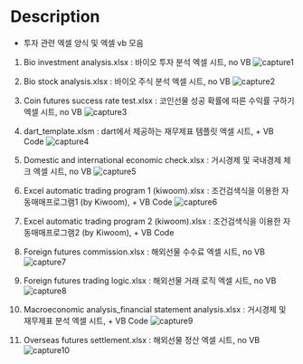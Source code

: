 # Description
- 투자 관련 엑셀 양식 및 엑셀 vb 모음
1. Bio investment analysis.xlsx : 바이오 투자 분석 엑셀 시트, no VB
![capture1](https://github.com/jiseok7620/technical_analysis/assets/58360998/67a1f05b-2a8a-4188-a30f-0376b3be713e)
2. Bio stock analysis.xlsx : 바이오 주식 분석 엑셀 시트, no VB
![capture2](https://github.com/jiseok7620/technical_analysis/assets/58360998/900529e9-0239-4de1-978b-cac466f96391)
3. Coin futures success rate test.xlsx : 코인선물 성공 확률에 따른 수익률 구하기 엑셀 시트, no VB
![capture3](https://github.com/jiseok7620/technical_analysis/assets/58360998/c95ec878-c787-4d92-a213-36bc8e2bd512)
4. dart_template.xlsm : dart에서 제공하는 재무제표 템플릿 엑셀 시트, + VB Code
![capture4](https://github.com/jiseok7620/technical_analysis/assets/58360998/4ef8a020-cc0e-405e-b9be-00a6051db6ad)
5. Domestic and international economic check.xlsx : 거시경제 및 국내경제 체크 엑셀 시트, no VB
![capture5](https://github.com/jiseok7620/technical_analysis/assets/58360998/23fa38e6-a713-4430-8962-578822d51207)
6. Excel automatic trading program 1 (kiwoom).xlsx : 조건검색식을 이용한 자동매매프로그램1 (by Kiwoom), + VB Code
![capture6](https://github.com/jiseok7620/technical_analysis/assets/58360998/b0624265-8256-498d-a892-5d33c8eac701)
7. Excel automatic trading program 2 (kiwoom).xlsx : 조건검색식을 이용한 자동매매프로그램2 (by Kiwoom), + VB Code

8. Foreign futures commission.xlsx : 해외선물 수수료 엑셀 시트, no VB
![capture7](https://github.com/jiseok7620/technical_analysis/assets/58360998/2cae0ac4-51f7-4a59-80e6-9b1df7c1de07)
9. Foreign futures trading logic.xlsx : 해외선물 거래 로직 엑셀 시트, no VB
![capture8](https://github.com/jiseok7620/technical_analysis/assets/58360998/8f0c122f-74b3-4a91-b733-d430f86f9195)
10. Macroeconomic analysis_financial statement analysis.xlsx : 거시경제 및 재무제표 분석 엑셀 시트, + VB Code
![capture9](https://github.com/jiseok7620/technical_analysis/assets/58360998/38900ed3-4fb3-4a3e-8a71-771337572bc4)
11. Overseas futures settlement.xlsx : 해외선물 정산 엑셀 시트, no VB
![capture10](https://github.com/jiseok7620/technical_analysis/assets/58360998/3b1ce30b-95b5-4686-bb2d-b58346527a96)
